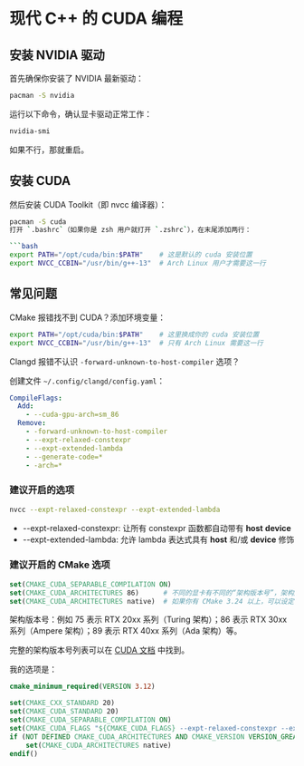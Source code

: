 # 现代 C++ 的 CUDA 编程

## 安装 NVIDIA 驱动

首先确保你安装了 NVIDIA 最新驱动：

```bash
pacman -S nvidia
```

运行以下命令，确认显卡驱动正常工作：

```bash
nvidia-smi
```

如果不行，那就重启。

## 安装 CUDA

然后安装 CUDA Toolkit（即 nvcc 编译器）：

```bash
pacman -S cuda
打开 `.bashrc`（如果你是 zsh 用户就打开 `.zshrc`），在末尾添加两行：

```bash
export PATH="/opt/cuda/bin:$PATH"    # 这是默认的 cuda 安装位置
export NVCC_CCBIN="/usr/bin/g++-13"  # Arch Linux 用户才需要这一行
```
## 常见问题

CMake 报错找不到 CUDA？添加环境变量：

```bash
export PATH="/opt/cuda/bin:$PATH"    # 这里换成你的 cuda 安装位置
export NVCC_CCBIN="/usr/bin/g++-13"  # 只有 Arch Linux 需要这一行
```

Clangd 报错不认识 `-forward-unknown-to-host-compiler` 选项？

创建文件 `~/.config/clangd/config.yaml`：

```yaml
CompileFlags:
  Add:
    - --cuda-gpu-arch=sm_86
  Remove:
    - -forward-unknown-to-host-compiler
    - --expt-relaxed-constexpr
    - --expt-extended-lambda
    - --generate-code=*
    - -arch=*
```

### 建议开启的选项

```bash
nvcc --expt-relaxed-constexpr --expt-extended-lambda
```

* --expt-relaxed-constexpr: 让所有 constexpr 函数都自动带有 __host__ __device__
* --expt-extended-lambda: 允许 lambda 表达式具有 __host__ 和/或 __device__ 修饰

### 建议开启的 CMake 选项

```cmake
set(CMAKE_CUDA_SEPARABLE_COMPILATION ON)
set(CMAKE_CUDA_ARCHITECTURES 86)      # 不同的显卡有不同的“架构版本号”，架构版本号必须与你的硬件匹配才能最佳状态运行，可以略低，但将不能发挥完整性能。
set(CMAKE_CUDA_ARCHITECTURES native)  # 如果你有 CMake 3.24 以上，可以设定本参数，让 CMake 自动检测当前显卡，并选择准确的架构版本号。
```

架构版本号：例如 75 表示 RTX 20xx 系列（Turing 架构）；86 表示 RTX 30xx 系列（Ampere 架构）；89 表示 RTX 40xx 系列（Ada 架构）等。

完整的架构版本号列表可以在 [CUDA 文档](https://docs.nvidia.com/cuda/cuda-compiler-driver-nvcc/index.html#virtual-architecture-feature-list) 中找到。

我的选项是：

```cmake
cmake_minimum_required(VERSION 3.12)

set(CMAKE_CXX_STANDARD 20)
set(CMAKE_CUDA_STANDARD 20)
set(CMAKE_CUDA_SEPARABLE_COMPILATION ON)
set(CMAKE_CUDA_FLAGS "${CMAKE_CUDA_FLAGS} --expt-relaxed-constexpr --expt-extended-lambda")
if (NOT DEFINED CMAKE_CUDA_ARCHITECTURES AND CMAKE_VERSION VERSION_GREATER_EQUAL 3.24)
    set(CMAKE_CUDA_ARCHITECTURES native)
endif()
```
